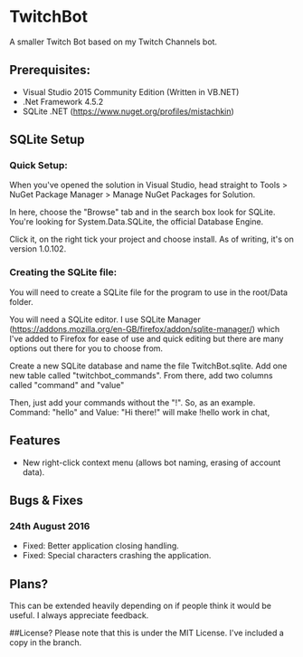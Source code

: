 # TwitchBot
A smaller Twitch Bot based on my Twitch Channels bot.

## Prerequisites:
- Visual Studio 2015 Community Edition (Written in VB.NET)
- .Net Framework 4.5.2
- SQLite .NET (https://www.nuget.org/profiles/mistachkin)

## SQLite Setup

### Quick Setup:
When you've opened the solution in Visual Studio, head straight to Tools > NuGet Package Manager > Manage NuGet Packages for Solution.

In here, choose the "Browse" tab and in the search box look for SQLite. You're looking for System.Data.SQLite, the official Database Engine.

Click it, on the right tick your project and choose install. As of writing, it's on version 1.0.102.


### Creating the SQLite file:
You will need to create a SQLite file for the program to use in the root/Data folder.

You will need a SQLite editor. I use SQLite Manager (https://addons.mozilla.org/en-GB/firefox/addon/sqlite-manager/) which I've added to Firefox for ease of use and quick editing but there are many options out there for you to choose from.

Create a new SQLite database and name the file TwitchBot.sqlite. Add one new table called "twitchbot_commands". From there, add two columns called "command"
and "value"

Then, just add your commands without the "!". So, as an example. Command: "hello" and Value: "Hi there!" will make !hello work
in chat,

## Features
- New right-click context menu (allows bot naming, erasing of account data).

## Bugs & Fixes
### 24th August 2016
- Fixed: Better application closing handling.
- Fixed: Special characters crashing the application.

## Plans?
This can be extended heavily depending on if people think it would be useful. I always appreciate feedback.

##License?
Please note that this is under the MIT License. I've included a copy in the branch.
